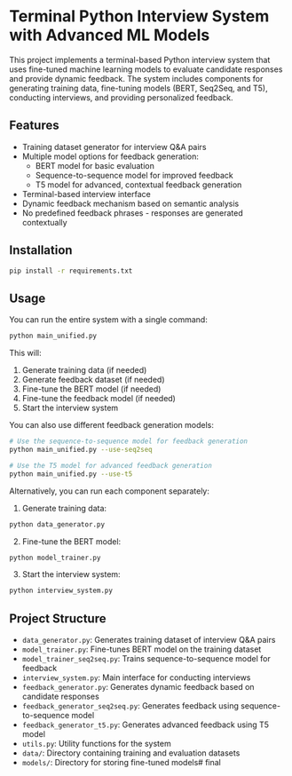 # Terminal Python Interview System with Advanced ML Models

This project implements a terminal-based Python interview system that uses fine-tuned machine learning models to evaluate candidate responses and provide dynamic feedback. The system includes components for generating training data, fine-tuning models (BERT, Seq2Seq, and T5), conducting interviews, and providing personalized feedback.

## Features

- Training dataset generator for interview Q&A pairs
- Multiple model options for feedback generation:
  - BERT model for basic evaluation
  - Sequence-to-sequence model for improved feedback
  - T5 model for advanced, contextual feedback generation
- Terminal-based interview interface
- Dynamic feedback mechanism based on semantic analysis
- No predefined feedback phrases - responses are generated contextually

## Installation

```bash
pip install -r requirements.txt
```

## Usage

You can run the entire system with a single command:
```bash
python main_unified.py
```

This will:
1. Generate training data (if needed)
2. Generate feedback dataset (if needed)
3. Fine-tune the BERT model (if needed)
4. Fine-tune the feedback model (if needed)
5. Start the interview system

You can also use different feedback generation models:
```bash
# Use the sequence-to-sequence model for feedback generation
python main_unified.py --use-seq2seq

# Use the T5 model for advanced feedback generation
python main_unified.py --use-t5
```

Alternatively, you can run each component separately:

1. Generate training data:
```bash
python data_generator.py
```

2. Fine-tune the BERT model:
```bash
python model_trainer.py
```

3. Start the interview system:
```bash
python interview_system.py
```

## Project Structure

- `data_generator.py`: Generates training dataset of interview Q&A pairs
- `model_trainer.py`: Fine-tunes BERT model on the training dataset
- `model_trainer_seq2seq.py`: Trains sequence-to-sequence model for feedback
- `interview_system.py`: Main interface for conducting interviews
- `feedback_generator.py`: Generates dynamic feedback based on candidate responses
- `feedback_generator_seq2seq.py`: Generates feedback using sequence-to-sequence model
- `feedback_generator_t5.py`: Generates advanced feedback using T5 model
- `utils.py`: Utility functions for the system
- `data/`: Directory containing training and evaluation datasets
- `models/`: Directory for storing fine-tuned models#   f i n a l 
 
 